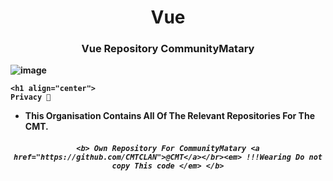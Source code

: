 <h1 align="center">
    Vue
</h1>
    
<div align="center">
    <h3> <strong> Vue Repository CommunityMatary</h3>
</div>


![image](https://user-images.githubusercontent.com/92306660/164239568-7d4ea661-e90b-43d5-969e-5c2feef4e889.png)
    
    <h1 align="center">
    Privacy 🔏 
</h1>
    
 - This Organisation Contains All Of The Relevant Repositories For The CMT.


<h5 align="center">
<div align="center">
    
    <b> Own Repository For CommunityMatary <a href="https://github.com/CMTCLAN">@CMT</a></br><em> !!!Wearing Do not copy This code </em> </b>
</div>



